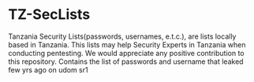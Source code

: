 # TZ-SecLists
Tanzania Security Lists(passwords, usernames, e.t.c.), are lists locally based in Tanzania. This lists may help Security Experts in Tanzania when conducting pentesting. We would appreciate any positive contribution to this repository. Contains the list of passwords and username that leaked few yrs ago on udom sr1
